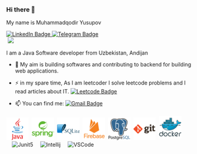 ### Hi there 👋

My name is Muhammadqodir Yusupov

<div id="badges">
  <a href="https://www.linkedin.com/in/yusupov06">
    <img src="https://img.shields.io/badge/LinkedIn-blue?style=for-the-badge&logo=linkedin&logoColor=white" alt="LinkedIn Badge"/>
  </a>
  <a href="https://t.me/Muhammadqodir_Yusupov">
    <img src="https://img.shields.io/badge/Telegram-blue?style=for-the-badge&logo=telegram&logoColor=white" alt="Telegram Badge"/>
  </a>
</div>
<img src="https://komarev.com/ghpvc/?username=yusupov06&style=flat-square&color=blue" alt=""/>
<img src="https://cdn.dribbble.com/users/1025838/screenshots/6220885/devguy3.gif">

I am a Java Software developer from Uzbekistan, Andijan

- :seedling: My aim is building softwares and contributing to backend for building web applications.

- :zap: in my spare time, As I am leetcoder I solve leetcode problems and I read articles about
  IT. [![Leetcode Badge](https://img.shields.io/badge/-Leetcode-red?style=flat&logo=Leetcode&logoColor=white)](https://leetcode.com/Muhammadqodiryusupov/)

- :mailbox: You can find
  me:  [![Gmail Badge](https://img.shields.io/badge/-Gmail-red?style=flat&logo=Gmail&logoColor=white)](https://yusupovforwin@gmail.com)

<div>
  <img src="https://github.com/devicons/devicon/blob/master/icons/java/java-original-wordmark.svg" title="Java" alt="Java" width="60" height="60"/>&nbsp;
  <img src="https://github.com/devicons/devicon/blob/master/icons/spring/spring-original-wordmark.svg" title="Spring" alt="Spring" width="60" height="60"/>&nbsp;
  <img src="https://github.com/devicons/devicon/blob/master/icons/sqlite/sqlite-original-wordmark.svg" title="SQLite" alt="SQLite" width="60" height="60"/>&nbsp;
  <img src="https://github.com/devicons/devicon/blob/master/icons/firebase/firebase-plain-wordmark.svg" title="Firebase" alt="Firebase" width="60" height="60"/>&nbsp;
  <img src="https://github.com/devicons/devicon/blob/master/icons/postgresql/postgresql-original-wordmark.svg" title="PostgreSQL"  alt="PostgreSQL" width="60" height="60"/>&nbsp;
  <img src="https://github.com/devicons/devicon/blob/master/icons/git/git-original-wordmark.svg" title="Git" alt="Git" width="60" height="60" />
 <img src="https://github.com/devicons/devicon/blob/master/icons/docker/docker-original-wordmark.svg" title="Docker" alt="Docker" width="60" height="60" style="margin:5px;">
<!--  <img src="https://graphql.org/img/logo.svg" title="GraphQL" alt="GraphQL" width="50" height="50" style="margin-left:15px"/> -->
 <img src="https://junit.org/junit5/assets/img/junit5-logo.png" title="Junit5" alt="Junit5" width="50" height="50" style="margin-left:15px"/>
 <img src="https://upload.wikimedia.org/wikipedia/commons/thumb/9/9c/IntelliJ_IDEA_Icon.svg/1024px-IntelliJ_IDEA_Icon.svg.png" title="Intellij" alt="Intellij" width="50" height="50" style="margin-left:15px"/>
 <img src="https://cdn.worldvectorlogo.com/logos/visual-studio-code-1.svg" title="VSCode" alt="VSCode" width="50" height="50" style="margin-left:15px"/>
</div>
